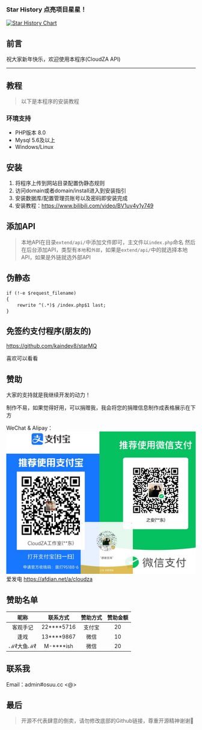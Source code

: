 ### Star History 点亮项目星星！

[![Star History Chart](https://api.star-history.com/svg?repos=iCloudZA/CloudZA_API&type=Date)](https://star-history.com/#iCloudZA/CloudZA_API&Date)

## 前言
祝大家新年快乐，欢迎使用本程序(CloudZA API)

----

## 教程
> 以下是本程序的安装教程
### 环境支持
- PHP版本 8.0
- Mysql 5.6及以上
- Windows/Linux

## 安装
1. 将程序上传到网站目录配置伪静态规则
2. 访问domain或者domain/install进入到安装指引
3. 安装数据库/配置管理员账号以及密码即安装完成
4. 安装教程：https://www.bilibili.com/video/BV1uv4y1y749

## 添加API
> 本地API在目录`extend/api/`中添加文件即可，主文件以`index.php`命名
> 然后在后台添加API，类型有`本地`和`外部`，如果是`extend/api/`中的就选择本地API，如果是外链就选外部API

## 伪静态
```nginx
if (!-e $request_filename)
{
    rewrite ^(.*)$ /index.php$1 last;
}
```

## 免签约支付程序(朋友的)
https://github.com/kaindev8/starMQ

喜欢可以看看
## 赞助
大家的支持就是我继续开发的动力！

制作不易，如果觉得好用，可以捐赠我，我会将您的捐赠信息制作成表格展示在下方

[//]: # (&#40;赞助方能够获得未来专业版七折优惠&#41;)

WeChat & Alipay：
![img_2.png](donation.png)
爱发电 https://afdian.net/a/cloudza

## 赞助名单
|   昵称   |    联系方式    | 赞助方式 | 赞助金额 |
|:------:|:----------:|:----:|:----:|
|  客观手记  | 22****5716 | 支付宝  |  20  |
|   逢戏   | 13****9867 |  微信  |  10  |
| ℳℓ大鱼ℳℓ | M-****ish  |  微信  |  20  |

## 联系我

Email：admin#osuu.cc <@>

## 最后

> 开源不代表肆意的倒卖，请勿修改底部的Github链接，尊重开源精神谢谢🌹